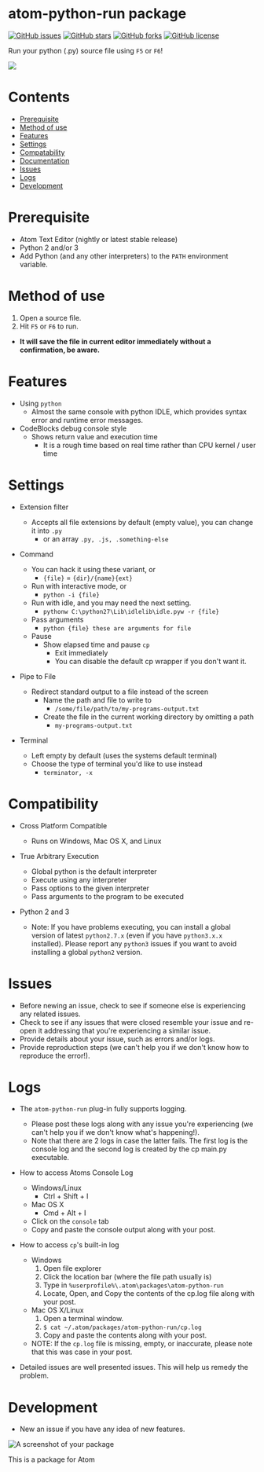 # atom-python-run package
[![GitHub issues](https://img.shields.io/github/issues/foreshadow/atom-python-run.svg?style=plastic)](https://github.com/foreshadow/atom-python-run/issues)
[![GitHub stars](https://img.shields.io/github/stars/foreshadow/atom-python-run.svg?style=plastic)](https://github.com/foreshadow/atom-python-run/stargazers)
[![GitHub forks](https://img.shields.io/github/forks/foreshadow/atom-python-run.svg?style=plastic)](https://github.com/foreshadow/atom-python-run/network)
[![GitHub license](https://img.shields.io/badge/license-MIT-blue.svg?style=plastic)](https://raw.githubusercontent.com/foreshadow/atom-python-run/master/LICENSE.md)

Run your python (.py) source file using `F5` or `F6`!

![](https://cloud.githubusercontent.com/assets/2712675/18710388/9a665ed8-8037-11e6-803a-35e4555e89d0.jpg)

# Contents
- [Prerequisite](#prerequisite)
- [Method of use](#method-of-use)
- [Features](#features)
- [Settings](#settings)
- [Compatability](#compatibility)
- [Documentation](https://github.com/foreshadow/atom-python-run/wiki)
- [Issues](#issues)
- [Logs](#logs)
- [Development](#development)

# Prerequisite

- Atom Text Editor (nightly or latest stable release)
- Python 2 and/or 3
- Add Python (and any other interpreters) to the `PATH` environment variable.

# Method of use

1. Open a source file.
2. Hit `F5` or `F6` to run.
  - **It will save the file in current editor immediately without a confirmation, be aware.**

# Features

- Using `python`
  - Almost the same console with python IDLE, which provides syntax error and runtime error messages.
- CodeBlocks debug console style
  - Shows return value and execution time
    - It is a rough time based on real time rather than CPU kernel / user time

# Settings

- Extension filter
  - Accepts all file extensions by default (empty value), you can change it into `.py`
    - or an array `.py, .js, .something-else`

- Command
  - You can hack it using these variant, or
    - `{file}` = `{dir}/{name}{ext}`
  - Run with interactive mode, or
    - `python -i {file}`
  - Run with idle, and you may need the next setting.
    - `pythonw C:\python27\Lib\idlelib\idle.pyw -r {file}`
  - Pass arguments
    - `python {file} these are arguments for file`
  - Pause
    - Show elapsed time and pause `cp`
      - Exit immediately
      - You can disable the default cp wrapper if you don't want it.
- Pipe to File
  - Redirect standard output to a file instead of the screen
    - Name the path and file to write to
      - `/some/file/path/to/my-programs-output.txt`
    - Create the file in the current working directory by omitting a path
      - `my-programs-output.txt`
- Terminal
  - Left empty by default (uses the systems default terminal)
  - Choose the type of terminal you'd like to use instead
    - `terminator, -x`

# Compatibility

- Cross Platform Compatible
  - Runs on Windows, Mac OS X, and Linux

- True Arbitrary Execution
  - Global python is the default interpreter
  - Execute using any interpreter
  - Pass options to the given interpreter
  - Pass arguments to the program to be executed

- Python 2 and 3
  - Note: If you have problems executing, you can install a global version of latest `python2.7.x` (even if you have `python3.x.x` installed). Please report any `python3` issues if you want to avoid installing a global `python2` version.

# Issues
- Before newing an issue, check to see if someone else is experiencing any related issues.
- Check to see if any issues that were closed resemble your issue and re-open it addressing that you're experiencing a similar issue.
- Provide details about your issue, such as errors and/or logs.
- Provide reproduction steps (we can't help you if we don't know how to reproduce the error!).

# Logs
- The `atom-python-run` plug-in fully supports logging.
  - Please post these logs along with any issue you're experiencing (we can't help you if we don't know what's happening!).
  - Note that there are 2 logs in case the latter fails. The first log is the console log and the second log is created by the cp main.py executable.

- How to access Atoms Console Log
  - Windows/Linux
    - Ctrl + Shift + I
  - Mac OS X
    - Cmd + Alt + I
  - Click on the `console` tab
  - Copy and paste the console output along with your post.

- How to access `cp`'s built-in log
  - Windows
    1. Open file explorer
    2. Click the location bar (where the file path usually is)
    3. Type in `%userprofile%\.atom\packages\atom-python-run`
    4. Locate, Open, and Copy the contents of the cp.log file along with your post.
  - Mac OS X/Linux
    1. Open a terminal window.
    2. `$ cat ~/.atom/packages/atom-python-run/cp.log`
    3. Copy and paste the contents along with your post.
  - NOTE: If the `cp.log` file is missing, empty, or inaccurate, please note that this was case in your post.

- Detailed issues are well presented issues. This will help us remedy the problem.

# Development
- New an issue if you have any idea of new features.

![A screenshot of your package](https://f.cloud.github.com/assets/69169/2290250/c35d867a-a017-11e3-86be-cd7c5bf3ff9b.gif)

This is a package for Atom
